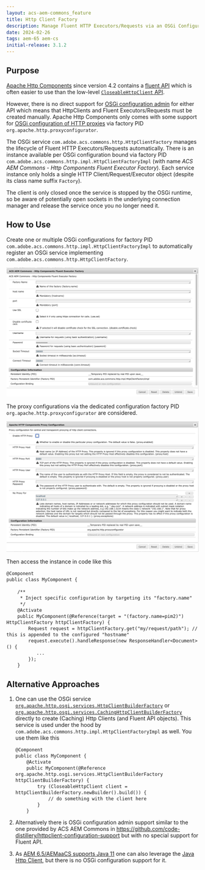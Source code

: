 ```yaml
---
layout: acs-aem-commons_feature
title: Http Client Factory
description: Manage Fluent HTTP Executors/Requests via an OSGi Configuration Factory
date: 2024-02-26
tags: aem-65 aem-cs
initial-release: 3.1.2
---
```


## Purpose

[Apache Http Components](https://hc.apache.org/) since version 4.2 contains a [fluent API](https://hc.apache.org/httpcomponents-client-4.5.x/current/tutorial/html/fluent.html) which is often easier to use than the low-level [`CloseableHttpClient` API](https://hc.apache.org/httpcomponents-client-4.5.x/current/tutorial/html/fundamentals.html).

However, there is no direct support for [OSGi configuration admin](https://docs.osgi.org/specification/osgi.cmpn/7.0.0/service.cm.html) for either API which means that HttpClients and Fluent Executors/Requests must be created manually.
Apache Http Components only comes with some support for [OSGi configuration of HTTP proxies](https://experienceleague.adobe.com/docs/experience-manager-65/content/implementing/deploying/configuring/osgi-configuration-settings.html?lang=en) via factory PID `org.apache.http.proxyconfigurator`.

The OSGi service `com.adobe.acs.commons.http.HttpClientFactory` manages the lifecycle of Fluent HTTP Executors/Requests automatically. There is an instance available per OSGi configuration bound via factory PID `com.adobe.acs.commons.http.impl.HttpClientFactoryImpl` (with name *ACS AEM Commons - Http Components Fluent Executor Factory*).
Each service instance only holds a single HTTP Client/Request/Executor object (despite its class name suffix `Factory`).

The client is only closed once the service is stopped by the OSGi runtime, so be aware of potentially open sockets in the underlying connection manager and release the service once you no longer need it.

## How to Use

Create one or multiple OSGi configurations for factory PID `com.adobe.acs.commons.http.impl.HttpClientFactoryImpl` to automatically register an OSGi service implementing `com.adobe.acs.commons.http.HttpClientFactory`.

![image](images/com.adobe.acs.commons.http.impl.HttpClientFactoryImpl.png)

The proxy configurations via the dedicated configuration factory PID `org.apache.http.proxyconfigurator` are considered.

![image](images/org.apache.http.proxyconfigurator.png)

Then access the instance in code like this

```
@Component
public class MyComponent {

    /**
     * Inject specific configuration by targeting its "factory.name"
     */
    @Activate
    public MyComponent(@Reference(target = "(factory.name=pim2)") HttpClientFactory httpClientFactory) {
        Request request = httpClientFactory.get("my/request/path"); // this is appended to the configured "hostname"
        request.execute().handleResponse(new ResponseHandler<Document>() {
           ...
        });
    }
```


## Alternative Approaches

1. One can use the OSGi service [`org.apache.http.osgi.services.HttpClientBuilderFactory`](https://github.com/apache/httpcomponents-client/blob/4.5.x/httpclient-osgi/src/main/java/org/apache/http/osgi/impl/OSGiHttpClientBuilderFactory.java) or [`org.apache.http.osgi.services.CachingHttpClientBuilderFactory`](https://github.com/apache/httpcomponents-client/blob/4.5.x/httpclient-osgi/src/main/java/org/apache/http/osgi/impl/OSGiCachingHttpClientBuilderFactory.java) directly to create (Caching) Http Clients (and Fluent API objects). This service is used under the hood by `com.adobe.acs.commons.http.impl.HttpClientFactoryImpl` as well.
You use them like this

    ```
    @Component
    public class MyComponent {
        @Activate
        public MyComponent(@Reference org.apache.http.osgi.services.HttpClientBuilderFactory httpClientBuilderFactory) {
            try (CloseableHttpClient client = httpClientBuilderFactory.newBuilder().build()) {
                // do something with the client here
            }
        }
    ```

2. Alternatively there is OSGi configuration admin support similar to the one provided by ACS AEM Commons in <https://github.com/code-distillery/httpclient-configuration-support> but with no special support for Fluent API.

3. As [AEM 6.5/AEMaaCS supports Java 11](https://experienceleague.adobe.com/docs/experience-manager-65/content/implementing/deploying/introduction/technical-requirements.html?lang=en#java-virtual-machines) one can also leverage the [Java Http Client](https://openjdk.org/groups/net/httpclient/intro.html), but there is no OSGi configuration support for it.

